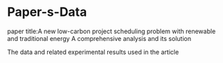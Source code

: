 # Paper-s-Data

paper title:A new low-carbon project scheduling problem with renewable and traditional energy A comprehensive analysis and its solution

The data and related experimental results used in the article
